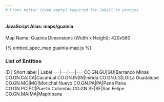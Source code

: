 ```yaml
---
# Front matter (even empty) required for Jekyll to process
---
```


#### JavaScript Alias: maps/guainia

Map Name: Guainia
Dimensions (Width x Height): 420x580



{% embed_spec_map guainia-map.js %}

### List of Entities

ID | Short label | Label
---|---|---|---
CO.GN.GU|GU|Barranco Minas
CO.GN.CA|CA|Cacahual
CO.GN.IN|IN|Inirida
CO.GN.LG|LG|La Guadalupe
CO.GN.MO|MO|Morichal Nuevo
CO.GN.PA|PA|Pana Pana
CO.GN.PC|PC|Puerto Colombia
CO.GN.SF|SF|San Felipe
CO.GN.MA|MA|Mapiripana